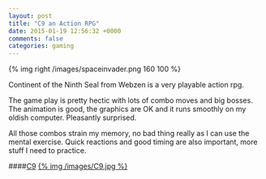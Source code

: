 ```yaml
---
layout: post
title: "C9 an Action RPG"
date: 2015-01-19 12:56:32 +0000
comments: false
categories: gaming
---
```


{% img right /images/spaceinvader.png 160 100 %}

Continent of the Ninth Seal from Webzen is a very playable action rpg.
<!--more-->
The game play is pretty hectic with lots of combo moves and big bosses. The animation is good, the graphics are OK and it runs smoothly on my oldish computer. Pleasantly surprised.

All those combos strain my memory, no bad thing really as I can use the mental exercise. Quick reactions and good timing are also important, more stuff I need to practice.

####[C9](http://c9.webzen.com/main)
<a href="http://c9.webzen.com/main">{% img /images/C9.jpg %}</a>
